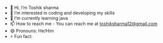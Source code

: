 - 👋 Hi, I’m Toshik sharma  
- 👀 I’m interested in coding and developing my skills   
- 🌱 I’m currently learning java
- 📫 How to reach me - You can reach me at toshiksharma12@gmail.com  
- 😄 Pronouns: He/Him
- ⚡ Fun fact: 

<!---
toshik2005/toshik2005 is a ✨ special ✨ repository because its `README.md` (this file) appears on your GitHub profile.
You can click the Preview link to take a look at your changes.
--->
